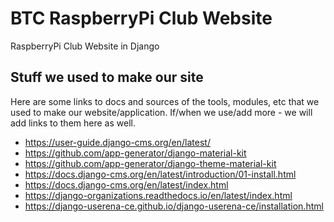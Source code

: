 # BTC RaspberryPi Club Website

RaspberryPi Club Website in Django

## Stuff we used to make our site

Here are some links to docs and sources of the tools, modules, etc that we used to make our website/application.  If/when we use/add more - we will add links to them here as well.

-  https://user-guide.django-cms.org/en/latest/
-  https://github.com/app-generator/django-material-kit
  -  https://github.com/app-generator/django-theme-material-kit
-  https://docs.django-cms.org/en/latest/introduction/01-install.html
  -  https://docs.django-cms.org/en/latest/index.html
-  https://django-organizations.readthedocs.io/en/latest/index.html
-  https://django-userena-ce.github.io/django-userena-ce/installation.html